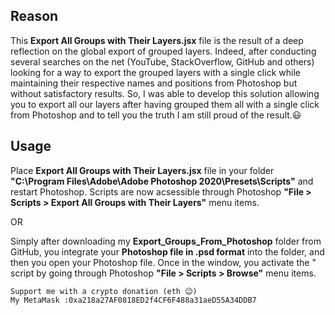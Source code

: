 ## Reason

This **Export All Groups with Their Layers.jsx** file is the result of a deep reflection on the global export of grouped layers. Indeed, after conducting several searches on the net (YouTube, StackOverflow, GitHub and others) looking for a way to export the grouped layers with a single click while maintaining their respective names and positions from Photoshop but without satisfactory results. So, I was able to develop this solution allowing you to export all our layers after having grouped them all with a single click from Photoshop and to tell you the truth I am still proud of the result.😃

## Usage

Place **Export All Groups with Their Layers.jsx** file in your folder **"C:\Program Files\Adobe\Adobe Photoshop 2020\Presets\Scripts\"** and restart Photoshop. Scripts are now acsessible through Photoshop **"File > Scripts > Export All Groups with Their Layers"** menu items.

OR

Simply after downloading my **Export_Groups_From_Photoshop** folder from GitHub, you integrate your **Photoshop file in .psd format** into the folder, and then you open your Photoshop file. Once in the window, you activate the " script by going through Photoshop **"File > Scripts > Browse"** menu items.

    Support me with a crypto donation (eth 😉)
    My MetaMask :0xa218a27AF0818ED2f4CF6F488a31aeD55A34DDB7



